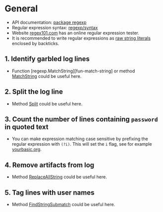 # General

- API documentation: [package regexp][package-regexp]
- Regular expression syntax: [regexp/syntax][regexp-syntax]
- Website [regex101.com][regex101] has an online regular expression tester.
- It is recommended to write regular expressions as [raw string literals][raw-string-literals] enclosed by backticks.

## 1. Identify garbled log lines

- Function [regexp.MatchString][fun-match-string] or method [MatchString][method-match-string] could be useful here.

## 2. Split the log line

- Method [Split][regexp-split] could be useful here.
  
## 3. Count the number of lines containing `password` in quoted text
 
- You can make expression matching case sensitive by prefixing the regular expression with `(?i)`.
This will set the `i` flag, see for example [yourbasic.org][yourbasic-i-flag].

## 4. Remove artifacts from log

- Method [ReplaceAllString][replace-all-string] could be useful here.

## 5. Tag lines with user names
 
- Method [FindStringSubmatch][find-string-submatch] could be useful here.

[raw-string-literals]: https://yourbasic.org/golang/regexp-cheat-sheet/#raw-strings
[package-regexp]: https://pkg.go.dev/regexp
[regexp-syntax]: https://pkg.go.dev/regexp/syntax
[regex101]: https://regex101.com/
[fun-re-match-string]: https://pkg.go.dev/regexp#MatchString
[method-match-string]: https://pkg.go.dev/regexp#Regexp.MatchString
[regexp-split]: https://pkg.go.dev/regexp#Regexp.Split
[yourbasic-i-flag]: https://yourbasic.org/golang/regexp-cheat-sheet/#case-insensitive-and-multiline-matches
[replace-all-string]: https://pkg.go.dev/regexp#Regexp.ReplaceAllString
[find-string-submatch]: https://pkg.go.dev/regexp#Regexp.FindStringSubmatch